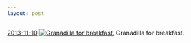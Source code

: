 ```yaml
---
layout: post
---
```


<p>
  <time><a href="/176">2013-11-10</a></time>
  <a href="/176"><img src="{{ site.assets_url }}/176-640.jpg" srcset="{{ site.assets_url }}/176-1280.jpg 1280w, {{ site.assets_url }}/176-960.jpg 960w, {{ site.assets_url }}/176-640.jpg 640w, {{ site.assets_url }}/176-320.jpg 320w" sizes="(min-width: 700px) 50vw, calc(100vw - 2rem)" alt="Granadilla for breakfast." /></a>
  <span>Granadilla for breakfast.</span>
</p>
